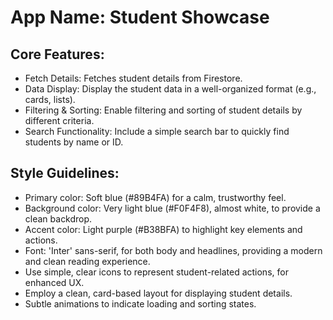 # **App Name**: Student Showcase

## Core Features:

- Fetch Details: Fetches student details from Firestore.
- Data Display: Display the student data in a well-organized format (e.g., cards, lists).
- Filtering & Sorting: Enable filtering and sorting of student details by different criteria.
- Search Functionality: Include a simple search bar to quickly find students by name or ID.

## Style Guidelines:

- Primary color: Soft blue (#89B4FA) for a calm, trustworthy feel.
- Background color: Very light blue (#F0F4F8), almost white, to provide a clean backdrop.
- Accent color: Light purple (#B38BFA) to highlight key elements and actions.
- Font: 'Inter' sans-serif, for both body and headlines, providing a modern and clean reading experience.
- Use simple, clear icons to represent student-related actions, for enhanced UX.
- Employ a clean, card-based layout for displaying student details.
- Subtle animations to indicate loading and sorting states.